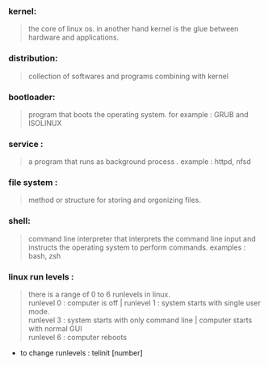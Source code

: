 ### kernel:
>the core of linux os. in another hand kernel is the glue between hardware and applications.

### distribution: 
> collection of softwares and programs combining with kernel


### bootloader:
> program that boots the operating system.
for example : GRUB and ISOLINUX


### service :
> a program that runs as background process .
example : httpd, nfsd


### file system :
> method or structure for storing and orgonizing files.


### shell:
> command line interpreter that interprets the command line input and instructs the operating system to perform commands.
examples : bash, zsh

### linux run levels :
> there is a range of 0 to 6 runlevels in linux.  
> runlevel 0 : computer is off | runlevel 1 : system starts with single user mode.  
> runlevel 3 : system starts with only command line | computer starts with normal GUI  
> runlevel 6 : computer reboots  
* to change runlevels : telinit [number]

